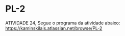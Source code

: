 # PL-2
ATIVIDADE 24, Segue o programa da atividade abaixo: https://kaminskilais.atlassian.net/browse/PL-2
